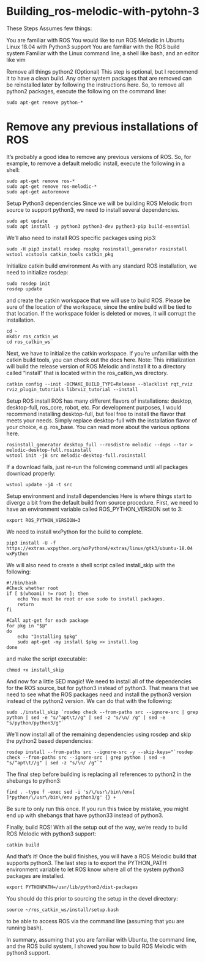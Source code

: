 # Building_ros-melodic-with-pytohn-3

These Steps Assumes few things:

You are familiar with ROS
You would like to run ROS Melodic in Ubuntu Linux 18.04 with Python3 support
You are familiar with the ROS build system
Familiar with the Linux command line, a shell like bash, and an editor like vim

Remove all things python2 (Optional)
This step is optional, but I recommend it to have a clean build. Any other system packages that are removed can be reinstalled later by following the instructions here. So, to remove all python2 packages, execute the following on the command line:

```sudo apt-get remove python-*```

# Remove any previous installations of ROS
It’s probably a good idea to remove any previous versions of ROS. So, for example, to remove a default melodic install, execute the following in a shell:

```
sudo apt-get remove ros-*
sudo apt-get remove ros-melodic-*
sudo apt-get autoremove
```

Setup Python3 dependencies
Since we will be building ROS Melodic from source to support python3, we need to install several dependencies.

```
sudo apt update
sudo apt install -y python3 python3-dev python3-pip build-essential
```

We’ll also need to install ROS specific packages using pip3:

```
sudo -H pip3 install rosdep rospkg rosinstall_generator rosinstall wstool vcstools catkin_tools catkin_pkg
```

Initialize catkin build environment
As with any standard ROS installation, we need to initialize rosdep:

```
sudo rosdep init
rosdep update
```

and create the catkin workspace that we will use to build ROS. Please be sure of the location of the workspace, since the entire build will be tied to that location. If the workspace folder is deleted or moves, it will corrupt the installation.

```
cd ~
mkdir ros_catkin_ws
cd ros_catkin_ws
```

Next, we have to initialize the catkin workspace. If you’re unfamiliar with the catkin build tools, you can check out the docs here. Note: This initialization will build the release version of ROS Melodic and install it to a directory called “install” that is located within the ros_catkin_ws directory.

```
catkin config --init -DCMAKE_BUILD_TYPE=Release --blacklist rqt_rviz rviz_plugin_tutorials librviz_tutorial --install
```
Setup ROS install
ROS has many different flavors of installations: desktop, desktop-full, ros_core, robot, etc. For development purposes, I would recommend installing desktop-full, but feel free to install the flavor that meets your needs. Simply replace desktop-full with the installation flavor of your choice, e.g. ros_base. You can read more about the various options here.

```
rosinstall_generator desktop_full --rosdistro melodic --deps --tar > melodic-desktop-full.rosinstall
wstool init -j8 src melodic-desktop-full.rosinstall
```

If a download fails, just re-run the following command until all packages download properly:
```
wstool update -j4 -t src
```
Setup environment and install dependencies
Here is where things start to diverge a bit from the default build from source procedure. First, we need to have an environment variable called ROS_PYTHON_VERSION set to 3:

```
export ROS_PYTHON_VERSION=3
```
We need to install wxPython for the build to complete.

```
pip3 install -U -f https://extras.wxpython.org/wxPython4/extras/linux/gtk3/ubuntu-18.04 wxPython
```

We will also need to create a shell script called install_skip with the following:

```
#!/bin/bash
#Check whether root
if [ $(whoami) != root ]; then
    echo You must be root or use sudo to install packages.
    return
fi

#Call apt-get for each package
for pkg in "$@"
do
    echo "Installing $pkg"
    sudo apt-get -my install $pkg >> install.log
done
```
and make the script executable:
```
chmod +x install_skip
```
And now for a little SED magic!
We need to install all of the dependencies for the ROS source, but for python3 instead of python3. That means that we need to see what the ROS packages need and install the python3 version instead of the python2 version. We can do that with the following:

```
sudo ./install_skip `rosdep check --from-paths src --ignore-src | grep python | sed -e "s/^apt\t//g" | sed -z "s/\n/ /g" | sed -e "s/python/python3/g"`
```
We’ll now install all of the remaining dependencies using rosdep and skip the python2 based dependencies:

```
rosdep install --from-paths src --ignore-src -y --skip-keys="`rosdep check --from-paths src --ignore-src | grep python | sed -e "s/^apt\t//g" | sed -z "s/\n/ /g"`"
```
The final step before building is replacing all references to python2 in the shebangs to python3:

```
find . -type f -exec sed -i 's/\/usr\/bin\/env[ ]*python/\/usr\/bin\/env python3/g' {} +
```
Be sure to only run this once. If you run this twice by mistake, you might end up with shebangs that have python33 instead of python3.

Finally, build ROS!
With all the setup out of the way, we’re ready to build ROS Melodic with python3 support:

```
catkin build
```
And that’s it! Once the build finishes, you will have a ROS Melodic build that supports python3. The last step is to export the PYTHON_PATH environment variable to let ROS know where all of the system python3 packages are installed.
```
export PYTHONPATH=/usr/lib/python3/dist-packages  
```
You should do this prior to sourcing the setup in the devel directory:
```
source ~/ros_catkin_ws/install/setup.bash
```
to be able to access ROS via the command line (assuming that you are running bash).

In summary, assuming that you are familiar with Ubuntu, the command line, and the ROS build system, I showed you how to build ROS Melodic with python3 support.
